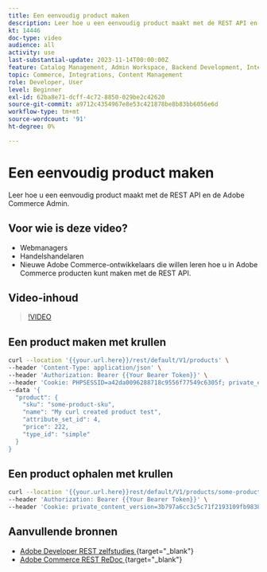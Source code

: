 ```yaml
---
title: Een eenvoudig product maken
description: Leer hoe u een eenvoudig product maakt met de REST API en de Commerce Admin.
kt: 14446
doc-type: video
audience: all
activity: use
last-substantial-update: 2023-11-14T00:00:00Z
feature: Catalog Management, Admin Workspace, Backend Development, Integration, REST
topic: Commerce, Integrations, Content Management
role: Developer, User
level: Beginner
exl-id: 62ba8e71-dcff-4c72-8850-029be2c42620
source-git-commit: a9712c4354967e8e53c421878be8b83bb6056e6d
workflow-type: tm+mt
source-wordcount: '91'
ht-degree: 0%

---
```


# Een eenvoudig product maken

Leer hoe u een eenvoudig product maakt met de REST API en de Adobe Commerce Admin.

## Voor wie is deze video?

- Webmanagers
- Handelshandelaren
- Nieuwe Adobe Commerce-ontwikkelaars die willen leren hoe u in Adobe Commerce producten kunt maken met de REST API.

## Video-inhoud

>[!VIDEO](https://video.tv.adobe.com/v/3425650?learn=on)

## Een product maken met krullen

```bash
curl --location '{{your.url.here}}/rest/default/V1/products' \
--header 'Content-Type: application/json' \
--header 'Authorization: Bearer {{Your Bearer Token}}' \
--header 'Cookie: PHPSESSID=a42da0096288718c9556f77549c6305f; private_content_version=564dde2976849891583a9a649073f01e' \
--data '{
  "product": {
    "sku": "some-product-sku",
    "name": "My curl created product test",
    "attribute_set_id": 4,
    "price": 222,
    "type_id": "simple"
  }
}
```

## Een product ophalen met krullen

```bash
curl --location '{{your.url.here}}rest/default/V1/products/some-product-sku' \
--header 'Authorization: Bearer {{Your Bearer Token}}' \
--header 'Cookie: private_content_version=3b797a6cc3c5c71f2193109fb9838b12'
```

## Aanvullende bronnen

- [ Adobe Developer REST zelfstudies ](https://developer.adobe.com/commerce/webapi/rest/tutorials/prerequisite-tasks/){target="_blank"} 
- [ Adobe Commerce REST ReDoc ](https://adobe-commerce.redoc.ly/2.4.6-admin/tag/products#operation/PostV1Products){target="_blank"} 
